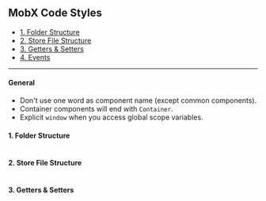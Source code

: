 ## MobX Code Styles

- [1. Folder Structure](#1-folder-structure)
- [2. Store File Structure](#2-store-file-structure)
- [3. Getters & Setters](#3-getters--setters)
- [4. Events](#3-proptypes--defaultprops)

----

#### General
* Don't use one word as component name (except common components).
* Container components will end with `Container`.
* Explicit `window` when you access global scope variables.

#### 1. Folder Structure
```

```

#### 2. Store File Structure
```

```

#### 3. Getters & Setters
```

```